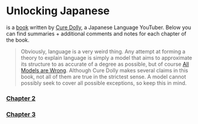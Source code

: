 # Unlocking Japanese

is a [book](https://www.amazon.co.uk/Unlocking-Japanese-Making-simple-really/dp/1539485501) written by [Cure Dolly](https://www.youtube.com/@organicjapanesewithcuredol49), a Japanese Language YouTuber. Below you can find summaries + additional comments and notes for each chapter of the book.

> Obviously, language is a very weird thing. Any attempt at forming a theory to explain language is simply a model that aims to approximate its structure to as accurate of a degree as possible, but of course [All Models are Wrong](https://en.wikipedia.org/wiki/All_models_are_wrong). Although Cure Dolly makes several claims in this book, not all of them are true in the strictest sense. A model cannot possibly seek to cover all possible exceptions, so keep this in mind. 

### [Chapter 2](Chapter2.md)

### [Chapter 3](Chapter3.md)